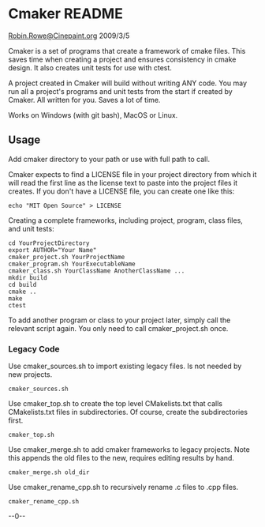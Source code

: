 # Cmaker README

Robin.Rowe@Cinepaint.org 2009/3/5

Cmaker is a set of programs that create a framework of cmake files. This saves time when creating a project and ensures consistency in cmake design. It also creates unit tests for use with ctest. 

A project created in Cmaker will build without writing ANY code. You may run all a project's programs and unit tests from the start if created by Cmaker. All written for you. Saves a lot of time. 

Works on Windows (with git bash), MacOS or Linux.

## Usage

Add cmaker directory to your path or use with full path to call. 

Cmaker expects to find a LICENSE file in your project directory from which it will read the first line as the license text to paste into the project files it creates. If you don't have a LICENSE file, you can create one like this:

	echo "MIT Open Source" > LICENSE

Creating a complete frameworks, including project, program, class files, and unit tests:

	cd YourProjectDirectory
	export AUTHOR="Your Name"
	cmaker_project.sh YourProjectName
	cmaker_program.sh YourExecutableName
	cmaker_class.sh YourClassName AnotherClassName ...
	mkdir build
	cd build
	cmake ..
	make
	ctest

To add another program or class to your project later, simply call the relevant script again. You only need to call cmaker_project.sh once. 

### Legacy Code

Use cmaker_sources.sh to import existing legacy files. Is not needed by new projects.

	cmaker_sources.sh

Use cmaker_top.sh to create the top level CMakelists.txt that calls CMakelists.txt files in subdirectories. Of course, create the subdirectories first.

	cmaker_top.sh
	
Use cmaker_merge.sh to add cmaker frameworks to legacy projects. Note this appends the old files to the new, requires editing results by hand.

	cmaker_merge.sh old_dir

Use cmaker_rename_cpp.sh to recursively rename .c files to .cpp files.

	cmaker_rename_cpp.sh
	
--0--
